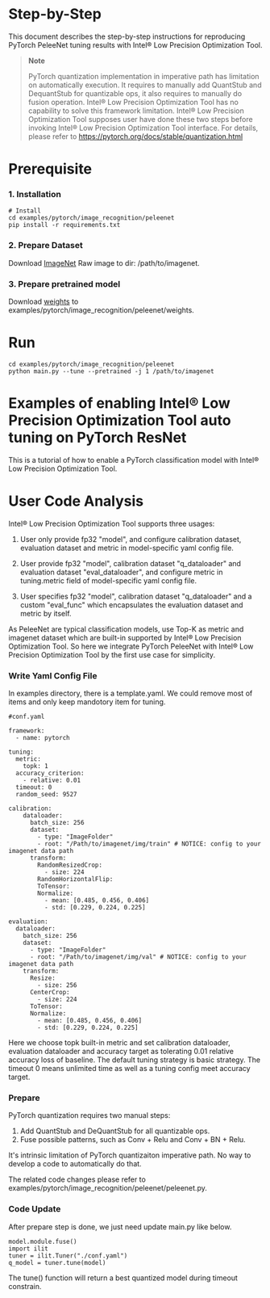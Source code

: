 Step-by-Step
============

This document describes the step-by-step instructions for reproducing PyTorch PeleeNet tuning results with Intel® Low Precision Optimization Tool.

> **Note**
>
> PyTorch quantization implementation in imperative path has limitation on automatically execution.
> It requires to manually add QuantStub and DequantStub for quantizable ops, it also requires to manually do fusion operation.
> Intel® Low Precision Optimization Tool has no capability to solve this framework limitation. Intel® Low Precision Optimization Tool supposes user have done these two steps before invoking Intel® Low Precision Optimization Tool interface.
> For details, please refer to https://pytorch.org/docs/stable/quantization.html

# Prerequisite

### 1. Installation

  ```Shell
  # Install
  cd examples/pytorch/image_recognition/peleenet
  pip install -r requirements.txt
  ```

### 2. Prepare Dataset

  Download [ImageNet](http://www.image-net.org/) Raw image to dir: /path/to/imagenet.

### 3. Prepare pretrained model
  Download [weights](https://github.com/Robert-JunWang/PeleeNet/tree/master/weights) to examples/pytorch/image_recognition/peleenet/weights.

# Run

  ```Shell
  cd examples/pytorch/image_recognition/peleenet
  python main.py --tune --pretrained -j 1 /path/to/imagenet
  ```

Examples of enabling Intel® Low Precision Optimization Tool auto tuning on PyTorch ResNet
=======================================================

This is a tutorial of how to enable a PyTorch classification model with Intel® Low Precision Optimization Tool.

# User Code Analysis

Intel® Low Precision Optimization Tool supports three usages:

1. User only provide fp32 "model", and configure calibration dataset, evaluation dataset and metric in model-specific yaml config file.

2. User provide fp32 "model", calibration dataset "q_dataloader" and evaluation dataset "eval_dataloader", and configure metric in tuning.metric field of model-specific yaml config file.

3. User specifies fp32 "model", calibration dataset "q_dataloader" and a custom "eval_func" which encapsulates the evaluation dataset and metric by itself.

As PeleeNet are typical classification models, use Top-K as metric and imagenet dataset which are built-in supported by Intel® Low Precision Optimization Tool. So here we integrate PyTorch PeleeNet with Intel® Low Precision Optimization Tool by the first use case for simplicity.

### Write Yaml Config File

In examples directory, there is a template.yaml. We could remove most of items and only keep mandotory item for tuning. 


```
#conf.yaml

framework:
  - name: pytorch

tuning:
  metric:
    topk: 1
  accuracy_criterion:
    - relative: 0.01
  timeout: 0
  random_seed: 9527

calibration:
    dataloader:
      batch_size: 256
      dataset:
        - type: "ImageFolder"
        - root: "/Path/to/imagenet/img/train" # NOTICE: config to your imagenet data path
      transform:
        RandomResizedCrop:
          - size: 224
        RandomHorizontalFlip:
        ToTensor:
        Normalize:
          - mean: [0.485, 0.456, 0.406]
          - std: [0.229, 0.224, 0.225]

evaluation:
  dataloader:
    batch_size: 256
    dataset:
      - type: "ImageFolder"
      - root: "/Path/to/imagenet/img/val" # NOTICE: config to your imagenet data path
    transform:
      Resize:
        - size: 256
      CenterCrop:
        - size: 224
      ToTensor:
      Normalize:
        - mean: [0.485, 0.456, 0.406]
        - std: [0.229, 0.224, 0.225]
```

Here we choose topk built-in metric and set calibration dataloader, evaluation dataloader and accuracy target as tolerating 0.01 relative accuracy loss of baseline. The default tuning strategy is basic strategy. The timeout 0 means unlimited time as well as a tuning config meet accuracy target.

### Prepare

PyTorch quantization requires two manual steps:

1. Add QuantStub and DeQuantStub for all quantizable ops.
2. Fuse possible patterns, such as Conv + Relu and Conv + BN + Relu.

It's intrinsic limitation of PyTorch quantizaiton imperative path. No way to develop a code to automatically do that.

The related code changes please refer to examples/pytorch/image_recognition/peleenet/peleenet.py.

### Code Update

After prepare step is done, we just need update main.py like below.

```
model.module.fuse()
import ilit
tuner = ilit.Tuner("./conf.yaml")
q_model = tuner.tune(model)
```

The tune() function will return a best quantized model during timeout constrain.

